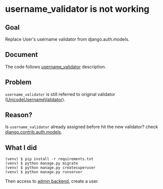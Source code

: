 # username_validator is not working

## Goal

Replace User's username validator from django.auth.models.

## Document

The code follows [username_validator](https://docs.djangoproject.com/en/1.10/ref/contrib/auth/#django.contrib.auth.models.User.username_validator)
description.

## Problem

`username_validator` is still referred to original validator ([UnicodeUsernameValidator](https://github.com/django/django/blob/master/django/contrib/auth/validators.py)).

## Reason?

Is `username_validator` already assigned before hit the new validator? check [django.contrib.auth.models](https://github.com/django/django/blob/master/django/contrib/auth/models.py#L313).

## What I did

```
(venv) $ pip install -r requirements.txt
(venv) $ python manage.py migrate
(venv) $ python manage.py createsuperuser 
(venv) $ python manage.py runserver
```

Then access to [admin backend](http://localhost:8000/admin), create a user.
